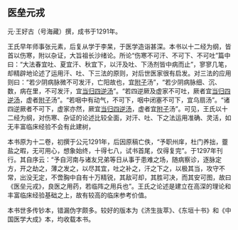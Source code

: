 ## 医垒元戎

元·王好古（号海藏）撰，成书于1291年。

王氏早年师事张元素，后复从学于李杲，于医学造诣甚深。本书以十二经为纲，皆首以伤寒，附以杂证，大旨祖长沙绪论。所论“伤寒不可汗、不可下、不可吐”篇中曰：“大法春宜吐、夏宜汗、秋宜下，以汗及吐、下汤剂皆中病而止”，寥寥几笔，却精辟地论述了运用汗、吐、下三法的原则，对后世医家很有启发。对三法的应用则曰：“若少阴病脉微不可发汗，亡阳故也，宜[附子](https://www.gmzyjc.com/read/bc/bc07-0.1.0.0.0.md)汤”，“若少阴病脉细、沉、数，病在里，不可发汗，宜[当归](https://www.gmzyjc.com/read/bc/bc17-0.3.3.0.0.md)[四逆汤](https://www.gmzyjc.com/read/fjx/fjx05-0.3.0.0.0.md)”。“若四逆厥及虚家不可吐，厥者宜[当归](https://www.gmzyjc.com/read/bc/bc17-0.3.3.0.0.md)[四逆汤](https://www.gmzyjc.com/read/fjx/fjx05-0.3.0.0.0.md)，虚者[附子](https://www.gmzyjc.com/read/bc/bc07-0.1.0.0.0.md)汤”。“若咽中有动气，不可下，咽中闭塞不可下，宜乌扇汤”。“诸四逆厥者不可下，虚家亦然，厥宜[当归](https://www.gmzyjc.com/read/bc/bc17-0.3.3.0.0.md)[四逆汤](https://www.gmzyjc.com/read/fjx/fjx05-0.3.0.0.0.md)，虚者宜[附子](https://www.gmzyjc.com/read/bc/bc07-0.1.0.0.0.md)汤”。可见，王氏以十二经为纲，对伤寒、杂证的论述比较全面，对汗、吐、下之法运用准确、灵活，如无丰富临床经验不会有此建树，

本书原为十二卷，初撰于公元1291年，后因原稿亡佚，“予职州庠，杜门养拙，虀盐之暇，无可用心，想象始终，十得七八，试书首尾，仅得复完”。于1297年刊行。其自序云：“予自河南与诸友兄弟等日从事于患难之场，随病察诊，逐脉定方，开之劫之，薄之发之，以尽其宜，吐之补之，汗之下之，以极其当，攻守不常，出没无定，不啻胸中自有十万精锐，其敌可却，其胜可决，而其安可图，故曰《医垒元戎》，良医之用药，若临阵之用兵也”。王氏之论述是建立在高深的理论和丰富临床经验基础之上，故有较高的临床参考价值。

本书世多传钞本，错漏伪字颇多。较好的版本为《济生抜萃》、《东垣十书》和《中国医学大成》本，均收载本书。
